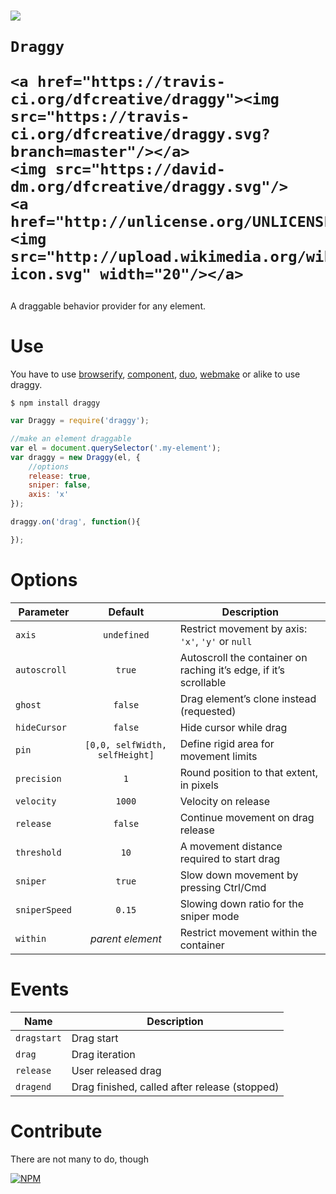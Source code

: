 <h1>
	<img src="https://cdn.rawgit.com/dfcreative/draggy/design/logo.png"/><br/>

	Draggy

	<a href="https://travis-ci.org/dfcreative/draggy"><img src="https://travis-ci.org/dfcreative/draggy.svg?branch=master"/></a>
	<img src="https://david-dm.org/dfcreative/draggy.svg"/>
	<a href="http://unlicense.org/UNLICENSE"><img src="http://upload.wikimedia.org/wikipedia/commons/6/62/PD-icon.svg" width="20"/></a>
</h1>

A draggable behavior provider for any element.


# Use

You have to use [browserify](https://github.com/substack/node-browserify), [component](https://github.com/componentjs/component), [duo](http://duojs.org/), [webmake](https://github.com/medikoo/modules-webmake) or alike to use draggy.

`$ npm install draggy`


```js
var Draggy = require('draggy');

//make an element draggable
var el = document.querySelector('.my-element');
var draggy = new Draggy(el, {
	//options
	release: true,
	sniper: false,
	axis: 'x'
});

draggy.on('drag', function(){

});
```


# Options

| Parameter | Default | Description |
|---|:---:|---|
| `axis` | `undefined` | Restrict movement by axis: `'x'`, `'y'` or `null`  |
| `autoscroll` | `true` | Autoscroll the container on raching it’s edge, if it’s scrollable |
| `ghost` | `false` | Drag element’s clone instead (requested) |
| `hideCursor` | `false` | Hide cursor while drag |
| `pin` | `[0,0, selfWidth, selfHeight]` | Define rigid area for movement limits |
| `precision` | `1` | Round position to that extent, in pixels |
| `velocity` | `1000` | Velocity on release |
| `release` | `false` | Continue movement on drag release |
| `threshold` | `10` | A movement distance required to start drag |
| `sniper` | `true` | Slow down movement by pressing Ctrl/Cmd |
| `sniperSpeed` | `0.15` | Slowing down ratio for the sniper mode |
| `within` | _parent element_ | Restrict movement within the container |


# Events

| Name | Description |
|---|---|
| `dragstart` | Drag start |
| `drag` | Drag iteration |
| `release` | User released drag |
| `dragend` | Drag finished, called after release (stopped) |


# Contribute

There are not many to do, though

[![NPM](https://nodei.co/npm/draggy.png?downloads=true&downloadRank=true&stars=true)](https://nodei.co/npm/draggy/)